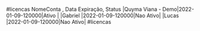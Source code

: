 #licencas
    NomeConta       , Data Expiração,   Status
 |Quyma Viana - Demo|2022-01-09-120000|Ativo    |
 |Gabriel           |2022-01-09-120000|Nao Ativo|
 |Lucas             |2022-01-09-120000|Nao Ativo|
#licencas
